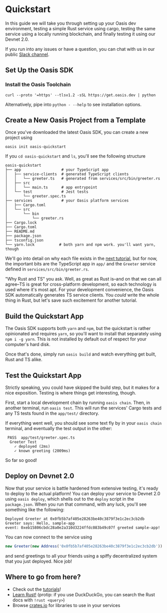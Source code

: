 # Quickstart

In this guide we will take you through setting up your Oasis dev environment, testing a simple Rust service using cargo, testing the same service using a locally running blockchain, and finally testing it using our Devnet 2.0.

If you run into any issues or have a question, you can chat with us in our public [Slack channel](https://join.slack.com/t/oasiscommunity/shared_invite/enQtNjQ5MTA3NTgyOTkzLWIxNTg1ZWZmOTIwNmQ2MTg1YmU0MzgyMzk3OWM2ZWQ4NTQ0ZDJkNTBmMTdlM2JhODllYjg5YmJkODc2NzgwNTg).

## Set Up the Oasis SDK

### Install the Oasis Toolchain

```
curl --proto '=https' --tlsv1.2 -sSL https://get.oasis.dev | python
```

Alternatively, pipe into `python - --help` to see installation options.

## Create a New Oasis Project from a Template

Once you've downloaded the latest Oasis SDK, you can create a new project using

```
oasis init oasis-quickstart
```

If you `cd oasis-quickstart` and `ls`, you'll see the following structure

```
oasis-quickstart
├── app                  # your TypeScript app
│   ├── service-clients  # generated TypeScript clients
│   │   └── greeter.ts   # generated from services/src/bin/greeter.rs
│   ├── src
│   │   └── main.ts      # app entrypoint
│   └── test             # Jest tests
│       └── greeter.spec.ts
├── services             # your Oasis platform services
│   ├── Cargo.toml
│   └── src
│       └── bin
│           └── greeter.rs
├── Cargo.lock
├── Cargo.toml
├── README.md
├── package.json
├── tsconfig.json
└── yarn.lock           # both yarn and npm work. you'll want yarn, though
```

We'll go into detail on why each file exists in the
[next tutorial](/tutorials/hello-world.html), but for now, the important bits are
the TypeScript app in `app/` and the `Greeter` service defined in
`services/src/bin/greeter.rs`.

"Why Rust and TS" you ask. Well, as great as Rust is–and on that we can all
agree–TS is great for cross-platform development, so each technology is used
where it's most apt. For your development convenience, the Oasis SDK
automatically generates TS service clients. You *could* write the whole thing
in Rust, but let's save such excitement for another tutorial.

## Build the Quickstart App

The Oasis SDK supports both `yarn` and `npm`, but the quickstart is rather
opinionated and requires `yarn`, so you'll want to install that separately
using `npm i -g yarn`. This is not installed by default out of respect for
your computer's hard disk.

Once that's done, simply run `oasis build` and watch everything get built,
Rust and TS alike.

## Test the Quickstart App

Strictly speaking, you could have skipped the build step, but it makes for
a nice exposition. Testing is where things get interesting, though.

First, start a local development chain by running `oasis chain`.
Then, in another terminal, run `oasis test`. This will run the services' Cargo
tests and any TS tests found in the `app/test/` directory.

If everything went well, you should see some text fly by in your `oasis chain`
terminal, and eventually the test output in the other:

```
 PASS  app/test/greeter.spec.ts
  Greeter Test
    ✓ deployed (2ms)
    ✓ known greeting (2009ms)
```

So far so good!

## Deploy on Devnet 2.0

Now that your service is battle hardened from extensive testing, it's ready
to deploy to the actual platform!
You can deploy your service to Devnet 2.0 using `oasis deploy`, which shells out
to the `deploy` script in the `package.json`.
When you run that command, with any luck, you'll see something like the following:

```
Deployed Greeter at 0x0fb5b7af405e28263be40c3879f3e1c2ec3cb2db
Greeter says: Hello, sample-app
event: 0xeb15806cbdc28a0e2a310d3224ffdc083b49c07f greeted sample-app!
```

You can now connect to the service using
```typescript
new Greeter(new Address('0x0fb5b7af405e28263be40c3879f3e1c2ec3cb2db'))
```
and send greetings to all your friends using a spiffy decentralized system that
you just deployed. Nice job!

## Where to go from here?

- Check out the [tutorials](/tutorials/ballot)!
- [Learn Rust!](https://doc.rust-lang.org/book/) (protip: if you use DuckDuckGo, you can search the Rust docs with `!rust <query>`)
- Browse [crates.io](https://crates.io) for libraries to use in your services

